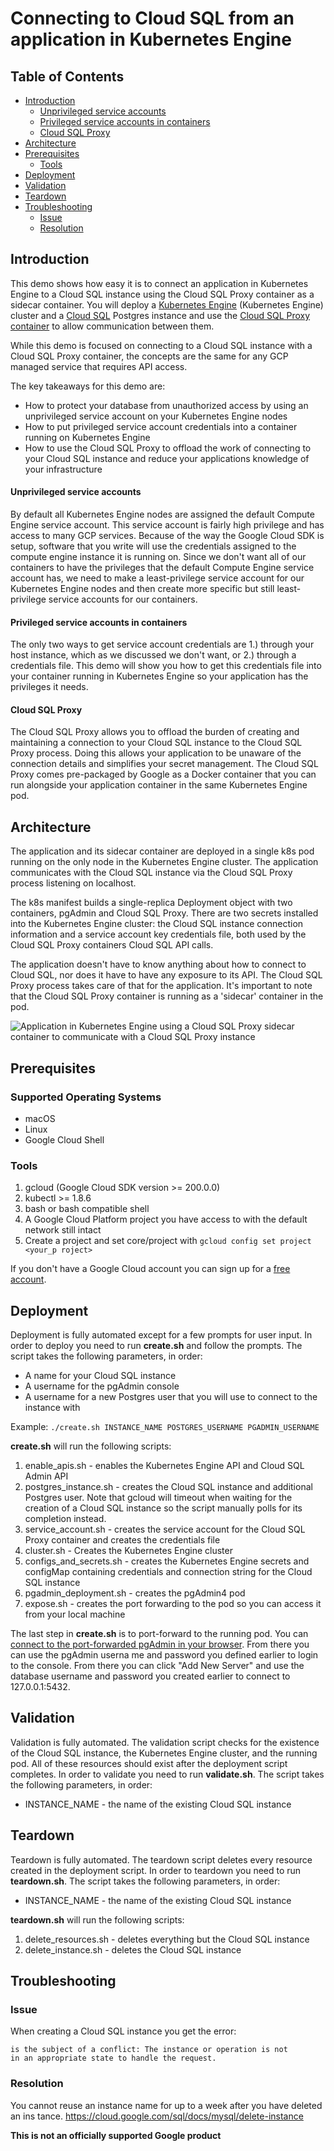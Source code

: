 # Connecting to Cloud SQL from an application in Kubernetes Engine

## Table of Contents

* [Introduction](#introduction)
    * [Unprivileged service accounts](#unprivileged-service-accounts)
    * [Privileged service accounts in containers](#privileged-service-accounts-in-containers)
    * [Cloud SQL Proxy](#cloud-sql-proxy)
* [Architecture](#architecture)
* [Prerequisites](#prerequisites)
  * [Tools](#tools)
* [Deployment](#deployment)
* [Validation](#validation)
* [Teardown](#teardown)
* [Troubleshooting](#troubleshooting)
  * [Issue](#issue)
  * [Resolution](#resolution)

## Introduction
This demo shows how easy it is to connect an application in Kubernetes Engine to a Cloud SQL
instance using the Cloud SQL Proxy container as a sidecar container. You will
deploy a [Kubernetes
Engine](https://cloud.google.com/kubernetes-engine/) (Kubernetes Engine)
cluster and a [Cloud SQL](https://cloud.google.com/sql/docs/) Postgres instance
and use the [Cloud SQL Proxy container](gcr.io/cloudsql-docker/gce-proxy:1.11)
to allow communication between them.

While this demo is focused on connecting to a Cloud SQL instance with a Cloud
SQL Proxy container, the concepts are the same for any GCP managed service that
requires API access.

The key takeaways for this demo are:
* How to protect your database from unauthorized access by using an
unprivileged service account on your Kubernetes Engine nodes
* How to put privileged service account credentials into a container running on
Kubernetes Engine
* How to use the Cloud SQL Proxy to offload the work of connecting to your
Cloud SQL instance and reduce your applications knowledge of your infrastructure

#### Unprivileged service accounts
By default all Kubernetes Engine nodes are assigned the default Compute Engine service
account. This service account is fairly high privilege and has access to many
GCP services. Because of the way the Google Cloud SDK is setup, software that
you write will use the credentials assigned to the compute engine instance it
is running on. Since we don't want all of our containers to have the privileges
that the default Compute Engine service account has, we need to make a
least-privilege service account for our Kubernetes Engine nodes and then create more specific
but still least-privilege service accounts for our containers.

#### Privileged service accounts in containers
The only two ways to get service account credentials are 1.) through your host
instance, which as we discussed we don't want, or 2.) through a credentials
file. This demo will show you how to get this credentials file into your
container running in Kubernetes Engine so your application has the privileges it needs.

#### Cloud SQL Proxy
The Cloud SQL Proxy allows you to offload the burden of creating and
maintaining a connection to your Cloud SQL instance to the Cloud SQL Proxy
process. Doing this allows your application to be unaware of the connection
details and simplifies your secret management. The Cloud SQL Proxy comes
pre-packaged by Google as a Docker container that you can run alongside your
application container in the same Kubernetes Engine pod.

## Architecture
The application and its sidecar container are deployed in a single k8s pod
running on the only node in the Kubernetes Engine cluster. The application communicates with
the Cloud SQL instance via the Cloud SQL Proxy process listening on localhost.

The k8s manifest builds a single-replica Deployment object with two containers,
pgAdmin and Cloud SQL Proxy. There are two secrets installed into the Kubernetes Engine
cluster: the Cloud SQL instance connection information and a service account
key credentials file, both used by the Cloud SQL Proxy containers Cloud SQL API
calls.

The application doesn't have to know anything about how to connect to Cloud
SQL, nor does it have to have any exposure to its API. The Cloud SQL Proxy
process takes care of that for the application. It's important to note that the
Cloud SQL Proxy container is running as a 'sidecar' container in the pod.

![Application in Kubernetes Engine using a Cloud SQL Proxy sidecar container to communicate
with a Cloud SQL Proxy instance](docs/architecture-diagram.png)

## Prerequisites
### Supported Operating Systems
* macOS
* Linux
* Google Cloud Shell

### Tools
1. gcloud (Google Cloud SDK version >= 200.0.0)
2. kubectl >= 1.8.6
3. bash or bash compatible shell
4. A Google Cloud Platform project you have access to with the default network
still intact
5. Create a project and set core/project with `gcloud config set project <your_p
roject>`

If you don't have a Google Cloud account you can sign up for a [free account](https://cloud.google.com/).

## Deployment
Deployment is fully automated except for a few prompts for user input. In order
to deploy you need to run **create.sh** and follow the prompts. The script
takes the following parameters, in order:
* A name for your Cloud SQL instance
* A username for the pgAdmin console
* A username for a new Postgres user that you will use to connect to the
instance with

Example: `./create.sh INSTANCE_NAME POSTGRES_USERNAME PGADMIN_USERNAME`

**create.sh** will run the following scripts:
1. enable_apis.sh - enables the Kubernetes Engine API and Cloud SQL Admin API
2. postgres_instance.sh - creates the Cloud SQL instance and additional
Postgres user. Note that gcloud will timeout when waiting for the creation of a
Cloud SQL instance so the script manually polls for its completion instead.
3. service_account.sh - creates the service account for the Cloud SQL Proxy
container and creates the credentials file
4. cluster.sh - Creates the Kubernetes Engine cluster
5. configs_and_secrets.sh - creates the Kubernetes Engine secrets and configMap containing
credentials and connection string for the Cloud SQL instance
6. pgadmin_deployment.sh - creates the pgAdmin4 pod
7. expose.sh - creates the port forwarding to the pod so you can access it from
your local machine

The last step in **create.sh** is to port-forward to the running pod. You can
[connect to the port-forwarded pgAdmin in your
browser](http://127.0.0.1:8080/login). From there you can use the pgAdmin userna
me
and password you defined earlier to login to the console. From there you can
click "Add New Server" and use the database username and password you created
earlier to connect to 127.0.0.1:5432.

## Validation
Validation is fully automated. The validation script checks for the existence
of the Cloud SQL instance, the Kubernetes Engine cluster, and the running pod. All of these
resources should exist after the deployment script completes. In order to
validate you need to run **validate.sh**. The script takes the following
parameters, in order:
* INSTANCE_NAME - the name of the existing Cloud SQL instance

## Teardown
Teardown is fully automated. The teardown script deletes every resource created
in the deployment script. In order to teardown you need to run **teardown.sh**.
The script takes the following parameters, in order:
* INSTANCE_NAME - the name of the existing Cloud SQL instance

**teardown.sh** will run the following scripts:
1. delete_resources.sh - deletes everything but the Cloud SQL instance
2. delete_instance.sh - deletes the Cloud SQL instance

## Troubleshooting

### Issue
When creating a Cloud SQL instance you get the error:

```ERROR: (gcloud.sql.instances.create) Resource in project [...]
is the subject of a conflict: The instance or operation is not
in an appropriate state to handle the request.
```

### Resolution
You cannot reuse an instance name for up to a week after you have deleted an ins
tance.
https://cloud.google.com/sql/docs/mysql/delete-instance


**This is not an officially supported Google product**
